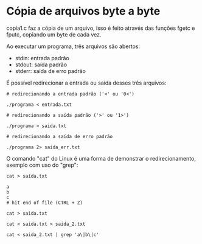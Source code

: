 # Cópia de arquivos byte a byte

copia1.c faz a cópia de um arquivo, isso é feito através das funções fgetc e fputc, copiando um byte de cada vez.

Ao executar um programa, três arquivos são abertos:

- stdin: entrada padrão
- stdout: saída padrão
- stderr: saída de erro padrão

É possível redirecionar a entrada ou saída desses três arquivos:

```shell
# redirecionando a entrada padrão ('<' ou '0<')

./programa < entrada.txt
```

```shell
# redirecionando a saída padrão ('>' ou '1>')

./programa > saida.txt
```

```shell
# redirecionando a saída de erro padrão

./programa 2> saida_err.txt
```

O comando "cat" do Linux é uma forma de demonstrar o redirecionamento, exemplo com uso do "grep":

```shell
cat > saída.txt

a
b
c
# hit end of file (CTRL + Z)

cat > saida.txt

cat < saida.txt > saida_2.txt

cat < saida_2.txt | grep 'a\|b\|c'
```
